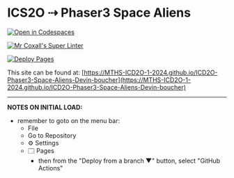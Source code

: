 # ICS2O ⇢ Phaser3 Space Aliens

[![Open in Codespaces](https://classroom.github.com/assets/launch-codespace-2972f46106e565e64193e422d61a12cf1da4916b45550586e14ef0a7c637dd04.svg)](https://classroom.github.com/open-in-codespaces?assignment_repo_id=19099221)

[![Mr Coxall's Super Linter](https://github.com/MTHS-ICD2O-1-2024/ICD2O-Phaser3-Space-Aliens-Devin-boucher/workflows/Mr%20Coxall's%20Super%20Linter/badge.svg)](https://github.com/MTHS-ICD2O-1-2024/ICD2O-Phaser3-Space-Aliens-Devin-boucher/actions)

[![Deploy Pages](https://github.com/MTHS-ICD2O-1-2024/ICD2O-Phaser3-Space-Aliens-Devin-boucher/workflows/Deploy%20Pages/badge.svg)](https://github.com/MTHS-ICD2O-1-2024/ICD2O-Phaser3-Space-Aliens-Devin-boucher/actions)

This site can be found at: [https://MTHS-ICD2O-1-2024.github.io/ICD2O-Phaser3-Space-Aliens-Devin-boucher](https://MTHS-ICD2O-1-2024.github.io/ICD2O-Phaser3-Space-Aliens-Devin-boucher)

---

**NOTES ON INITIAL LOAD:**
- remember to goto on the menu bar:
  - File
  - Go to Repository
  - ⚙ Settings
  - 🗔 Pages
    - then from the "Deploy from a branch ▼" button, select "GitHub Actions"
